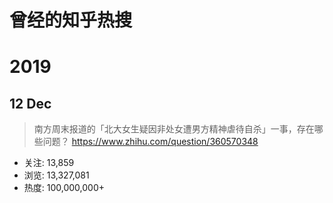 # 曾经的知乎热搜

# 2019

## 12 Dec

> 南方周末报道的「北大女生疑因非处女遭男方精神虐待自杀」一事，存在哪些问题？
> https://www.zhihu.com/question/360570348

- 关注: 13,859
- 浏览: 13,327,081
- 热度: 100,000,000+
